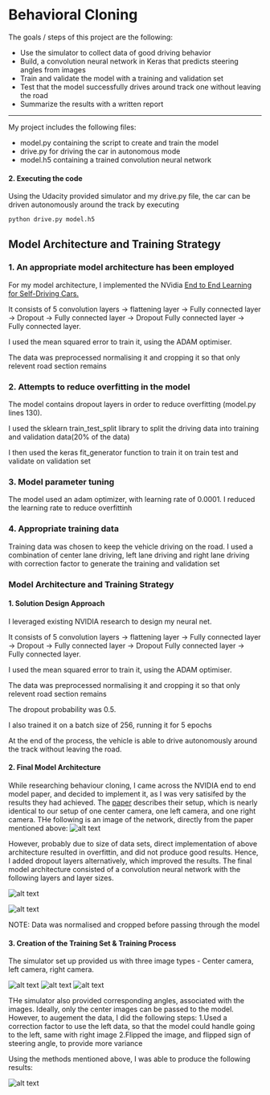 # **Behavioral Cloning** 



The goals / steps of this project are the following:
* Use the simulator to collect data of good driving behavior
* Build, a convolution neural network in Keras that predicts steering angles from images
* Train and validate the model with a training and validation set
* Test that the model successfully drives around track one without leaving the road
* Summarize the results with a written report


[//]: # (Image References)

[image1]: ./examples/lossvsepoch.png "Loss Vs Epoch"
[image2]: ./examples/architecture.png "Neural Net Architecture"
[image3]: ./examples/NVIDIA.png "NVIDIA end to end architecture"
[image4]: ./examples/layersizes.png "output sizes"
[image5]: ./examples/left.jpg "output sizes"
[image7]: ./examples/right.jpg "output sizes"
[image6]: ./examples/center.jpg "output sizes"



---


My project includes the following files:
* model.py containing the script to create and train the model
* drive.py for driving the car in autonomous mode
* model.h5 containing a trained convolution neural network 

#### 2. Executing the code
Using the Udacity provided simulator and my drive.py file, the car can be driven autonomously around the track by executing 
```sh
python drive.py model.h5
```



## Model Architecture and Training Strategy

### 1. An appropriate model architecture has been employed

For my model architecture, I implemented the NVidia [End to End Learning for Self-Driving Cars.](https://images.nvidia.com/content/tegra/automotive/images/2016/solutions/pdf/end-to-end-dl-using-px.pdf)

It consists of 5 convolution layers -> flattening layer -> Fully connected layer -> Dropout -> Fully connected layer -> Dropout Fully connected layer -> Fully connected layer.

I used the mean squared error to train it, using the ADAM optimiser.

The data was preprocessed normalising it and cropping it so that only relevent road section remains
### 2. Attempts to reduce overfitting in the model

The model contains dropout layers in order to reduce overfitting (model.py lines 130). 

I used the sklearn train_test_split library to split the driving data into training and validation data(20% of the data)

I then used the keras fit_generator function to train it on train test and validate on validation set

### 3. Model parameter tuning

The model used an adam optimizer, with learning rate of 0.0001. I reduced the learning rate to reduce overfittinh

### 4. Appropriate training data

Training data was chosen to keep the vehicle driving on the road. I used a combination of center lane driving, left lane driving and right lane driving with correction factor to generate the training and validation set

### Model Architecture and Training Strategy

#### 1. Solution Design Approach

I leveraged existing NVIDIA research to design my neural net.

It consists of 5 convolution layers -> flattening layer -> Fully connected layer -> Dropout -> Fully connected layer -> Dropout Fully connected layer -> Fully connected layer.

I used the mean squared error to train it, using the ADAM optimiser.

The data was preprocessed normalising it and cropping it so that only relevent road section remains

The dropout probability was 0.5.

I also trained it on a batch size of 256, running it for 5 epochs

At the end of the process, the vehicle is able to drive autonomously around the track without leaving the road.

#### 2. Final Model Architecture
While researching behaviour cloning, I came across the NVIDIA end to end model paper, and decided to implement it, as I was very satisifed by the results they had achieved. The [paper](https://images.nvidia.com/content/tegra/automotive/images/2016/solutions/pdf/end-to-end-dl-using-px.pdf) describes their setup, which is nearly identical to our setup of one center camera, one left camera, and one right camera. THe following is an image of the network, directly from the paper mentioned above:
![alt text][image3]

However, probably due to size of data sets, direct implementation of above architecture resulted in overfittin, and did not produce good results. Hence, I added dropout layers alternatively, which improved the results.
The final model architecture consisted of a convolution neural network with the following layers and layer sizes. 


![alt text][image2]

![alt text][image4]

NOTE: Data was normalised and cropped before passing through the model

#### 3. Creation of the Training Set & Training Process

The simulator set up provided us with three image types - Center camera, left camera, right camera.

![alt text][image5] ![alt text][image6] ![alt text][image7]

THe simulator also provided corresponding angles, associated with the images. Ideally, only the center images can be passed to the model. However, to augement the data, I did the following steps:
1.Used a correction factor to use the left data, so that the model could handle going to the left, same with right image
2.Flipped the image, and flipped sign of steering angle, to provide more variance

Using the methods mentioned above, I was able to produce the following results:

![alt text][image1]